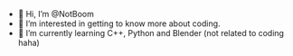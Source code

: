 - 👋 Hi, I’m @NotBoom
- 👀 I’m interested in getting to know more about coding.
- 🌱 I’m currently learning C++, Python and Blender (not related to coding haha)

<!---
NotBoom/NotBoom is a ✨ special ✨ repository because its `README.md` (this file) appears on your GitHub profile.
You can click the Preview link to take a look at your changes.
--->

